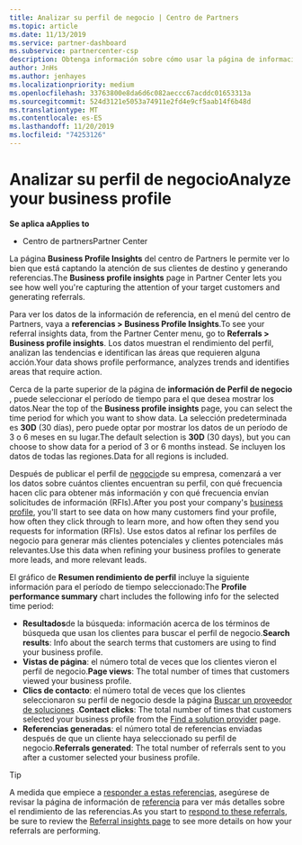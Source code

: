```yaml
---
title: Analizar su perfil de negocio | Centro de Partners
ms.topic: article
ms.date: 11/13/2019
ms.service: partner-dashboard
ms.subservice: partnercenter-csp
description: Obtenga información sobre cómo usar la página de información de Perfil de negocio para ver cómo está capturando la atención de sus clientes de destino y generando referencias.
author: JnHs
ms.author: jenhayes
ms.localizationpriority: medium
ms.openlocfilehash: 33763800e8da6d6c082aeccc67acddc01653313a
ms.sourcegitcommit: 524d3121e5053a74911e2fd4e9cf5aab14f6b48d
ms.translationtype: MT
ms.contentlocale: es-ES
ms.lasthandoff: 11/20/2019
ms.locfileid: "74253126"
---
```

# <a name="analyze-your-business-profile"></a><span data-ttu-id="55f1b-103">Analizar su perfil de negocio</span><span class="sxs-lookup"><span data-stu-id="55f1b-103">Analyze your business profile</span></span>
<!-- 
https://go.microsoft.com/fwlink/?linkid=849120
-->

<span data-ttu-id="55f1b-104">**Se aplica a**</span><span class="sxs-lookup"><span data-stu-id="55f1b-104">**Applies to**</span></span>

- <span data-ttu-id="55f1b-105">Centro de partners</span><span class="sxs-lookup"><span data-stu-id="55f1b-105">Partner Center</span></span>

<span data-ttu-id="55f1b-106">La página **Business Profile Insights** del centro de Partners le permite ver lo bien que está captando la atención de sus clientes de destino y generando referencias.</span><span class="sxs-lookup"><span data-stu-id="55f1b-106">The **Business profile insights** page in Partner Center lets you see how well you're capturing the attention of your target customers and generating referrals.</span></span>

<span data-ttu-id="55f1b-107">Para ver los datos de la información de referencia, en el menú del centro de Partners, vaya a **referencias > Business Profile Insights**.</span><span class="sxs-lookup"><span data-stu-id="55f1b-107">To see your referral insights data, from the Partner Center menu, go to **Referrals > Business profile insights**.</span></span> <span data-ttu-id="55f1b-108">Los datos muestran el rendimiento del perfil, analizan las tendencias e identifican las áreas que requieren alguna acción.</span><span class="sxs-lookup"><span data-stu-id="55f1b-108">Your data shows profile performance, analyzes trends and identifies areas that require action.</span></span>

<span data-ttu-id="55f1b-109">Cerca de la parte superior de la página de **información de Perfil de negocio** , puede seleccionar el período de tiempo para el que desea mostrar los datos.</span><span class="sxs-lookup"><span data-stu-id="55f1b-109">Near the top of the **Business profile insights** page, you can select the time period for which you want to show data.</span></span> <span data-ttu-id="55f1b-110">La selección predeterminada es **30D** (30 días), pero puede optar por mostrar los datos de un período de 3 o 6 meses en su lugar.</span><span class="sxs-lookup"><span data-stu-id="55f1b-110">The default selection is **30D** (30 days), but you can choose to show data for a period of 3 or 6 months instead.</span></span> <span data-ttu-id="55f1b-111">Se incluyen los datos de todas las regiones.</span><span class="sxs-lookup"><span data-stu-id="55f1b-111">Data for all regions is included.</span></span>

<span data-ttu-id="55f1b-112">Después de publicar el perfil de [negocio](create-a-marketing-profile.md)de su empresa, comenzará a ver los datos sobre cuántos clientes encuentran su perfil, con qué frecuencia hacen clic para obtener más información y con qué frecuencia envían solicitudes de información (RFIs).</span><span class="sxs-lookup"><span data-stu-id="55f1b-112">After you post your company's [business profile](create-a-marketing-profile.md), you'll start to see data on how many customers find your profile, how often they click through to learn more, and how often they send you requests for information (RFIs).</span></span> <span data-ttu-id="55f1b-113">Use estos datos al refinar los perfiles de negocio para generar más clientes potenciales y clientes potenciales más relevantes.</span><span class="sxs-lookup"><span data-stu-id="55f1b-113">Use this data when refining your business profiles to generate more leads, and more relevant leads.</span></span>

<span data-ttu-id="55f1b-114">El gráfico de **Resumen rendimiento de perfil** incluye la siguiente información para el período de tiempo seleccionado:</span><span class="sxs-lookup"><span data-stu-id="55f1b-114">The **Profile performance summary** chart includes the following info for the selected time period:</span></span>

- <span data-ttu-id="55f1b-115">**Resultados**de la búsqueda: información acerca de los términos de búsqueda que usan los clientes para buscar el perfil de negocio.</span><span class="sxs-lookup"><span data-stu-id="55f1b-115">**Search results**: Info about the search terms that customers are using to find your business profile.</span></span>
- <span data-ttu-id="55f1b-116">**Vistas de página**: el número total de veces que los clientes vieron el perfil de negocio.</span><span class="sxs-lookup"><span data-stu-id="55f1b-116">**Page views**: The total number of times that customers viewed your business profile.</span></span>
- <span data-ttu-id="55f1b-117">**Clics de contacto**: el número total de veces que los clientes seleccionaron su perfil de negocio desde la página [Buscar un proveedor de soluciones](https://www.microsoft.com/solution-providers/home) .</span><span class="sxs-lookup"><span data-stu-id="55f1b-117">**Contact clicks**: The total number of times that customers selected your business profile from the [Find a solution provider](https://www.microsoft.com/solution-providers/home) page.</span></span>
- <span data-ttu-id="55f1b-118">**Referencias generadas**: el número total de referencias enviadas después de que un cliente haya seleccionado su perfil de negocio.</span><span class="sxs-lookup"><span data-stu-id="55f1b-118">**Referrals generated**: The total number of referrals sent to you after a customer selected your business profile.</span></span>

> [!TIP]
> <span data-ttu-id="55f1b-119">A medida que empiece a [responder a estas referencias](responding-to-referrals.md), asegúrese de revisar la página de información de [referencia](referral-insights.md) para ver más detalles sobre el rendimiento de las referencias.</span><span class="sxs-lookup"><span data-stu-id="55f1b-119">As you start to [respond to these referrals](responding-to-referrals.md), be sure to review the [Referral insights page](referral-insights.md) to see more details on how your referrals are performing.</span></span>
